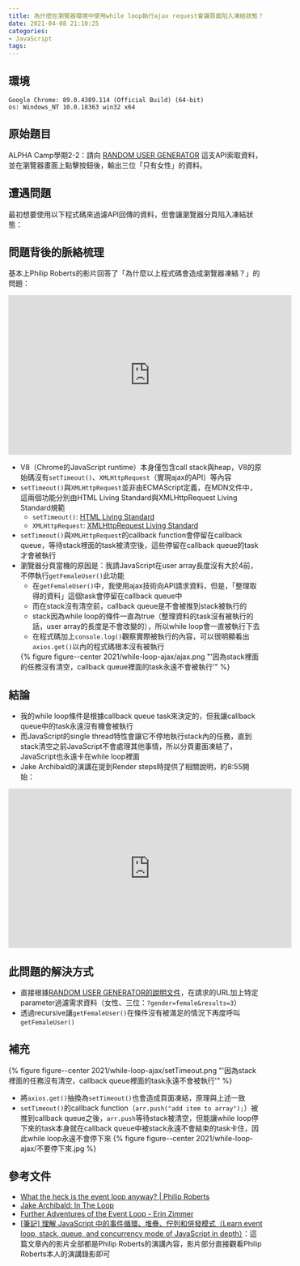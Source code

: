 ```yaml
---
title: 為什麼在瀏覽器環境中使用while loop執行ajax request會讓頁面陷入凍結狀態？
date: 2021-04-08 21:10:25
categories:
- JavaScript
tags:
---
```


## 環境
```
Google Chrome: 89.0.4389.114 (Official Build) (64-bit)
os: Windows_NT 10.0.18363 win32 x64
```

## 原始題目
ALPHA Camp學期2-2：請向 [RANDOM USER GENERATOR](https://randomuser.me/) 這支API索取資料，並在瀏覽器畫面上點擊按鈕後，輸出三位「只有女性」的資料。


## 遭遇問題
最初想要使用以下程式碼來過濾API回傳的資料，但會讓瀏覽器分頁陷入凍結狀態：
<script src="https://gist.github.com/tzynwang/b7049eb35ec2a9950f4c48f1fdd48c28.js"></script>


## 問題背後的脈絡梳理
基本上Philip Roberts的影片回答了「為什麼以上程式碼會造成瀏覽器凍結？」的問題：
<iframe width="560" height="315" src="https://www.youtube.com/embed/8aGhZQkoFbQ" title="YouTube video player" frameborder="0" allow="accelerometer; autoplay; clipboard-write; encrypted-media; gyroscope; picture-in-picture" allowfullscreen></iframe>

- V8（Chrome的JavaScript runtime）本身僅包含call stack與heap，V8的原始碼沒有`setTimeout()`、`XMLHttpRequest`（實現ajax的API）等內容
- `setTimeout()`與`XMLHttpRequest`並非由ECMAScript定義，在MDN文件中，這兩個功能分別由HTML Living Standard與XMLHttpRequest Living Standard規範
  - `setTimeout()`: [HTML Living Standard](https://html.spec.whatwg.org/multipage/timers-and-user-prompts.html#dom-settimeout)
  - `XMLHttpRequest`: [XMLHttpRequest Living Standard](https://xhr.spec.whatwg.org/)
- `setTimeout()`與`XMLHttpRequest`的callback function會停留在callback queue，等待stack裡面的task被清空後，這些停留在callback queue的task才會被執行
- 瀏覽器分頁當機的原因是：我請JavaScript在user array長度沒有大於4前，不停執行`getFemaleUser()`此功能
  - 在`getFemaleUser()`中，我使用ajax技術向API請求資料，但是，「整理取得的資料」這個task會停留在callback queue中
  - 而在stack沒有清空前，callback queue是不會被推到stack被執行的
  - stack因為while loop的條件一直為true（整理資料的task沒有被執行的話，user array的長度是不會改變的），所以while loop會一直被執行下去
  - 在程式碼加上`console.log()`觀察實際被執行的內容，可以很明顯看出`axios.get()`以內的程式碼根本沒有被執行
  <script src="https://gist.github.com/tzynwang/b0f95a819bf495c771c321cfaa4ecf8e.js"></script>
  {% figure figure--center 2021/while-loop-ajax/ajax.png "'因為stack裡面的任務沒有清空，callback queue裡面的task永遠不會被執行'" %}


## 結論
- 我的while loop條件是根據callback queue task來決定的，但我讓callback queue中的task永遠沒有機會被執行
- 而JavaScript的single thread特性會讓它不停地執行stack內的任務，直到stack清空之前JavaScript不會處理其他事情，所以分頁畫面凍結了，JavaScript也永遠卡在while loop裡面
- Jake Archibald的演講在提到Render steps時提供了相關說明，約8:55開始：
<iframe width="560" height="315" src="https://www.youtube.com/embed/cCOL7MC4Pl0?start=535" title="YouTube video player" frameborder="0" allow="accelerometer; autoplay; clipboard-write; encrypted-media; gyroscope; picture-in-picture" allowfullscreen></iframe>


## 此問題的解決方式
- 直接根據[RANDOM USER GENERATOR的說明文件](https://randomuser.me/documentation#gender)，在請求的URL加上特定parameter過濾需求資料（女性、三位：`?gender=female&results=3`）
- 透過recursive讓`getFemaleUser()`在條件沒有被滿足的情況下再度呼叫`getFemaleUser()`


## 補充
<script src="https://gist.github.com/tzynwang/1cf59700311f401a74042df5c76cf47f.js"></script>
{% figure figure--center 2021/while-loop-ajax/setTimeout.png "'因為stack裡面的任務沒有清空，callback queue裡面的task永遠不會被執行'" %}
- 將`axios.get()`抽換為`setTimeout()`也會造成頁面凍結，原理與上述一致
- `setTimeout()`的callback function（`arr.push("add item to array");`）被推到callback queue之後，`arr.push`等待stack被清空，但能讓while loop停下來的task本身就在callback queue中被stack永遠不會結束的task卡住，因此while loop永遠不會停下來
{% figure figure--center 2021/while-loop-ajax/不要停下來.jpg %}


## 參考文件
- [What the heck is the event loop anyway? | Philip Roberts](https://youtu.be/8aGhZQkoFbQ)
- [Jake Archibald: In The Loop](https://youtu.be/cCOL7MC4Pl0)
- [Further Adventures of the Event Loop - Erin Zimmer](https://youtu.be/u1kqx6AenYw)
- [[筆記] 理解 JavaScript 中的事件循環、堆疊、佇列和併發模式（Learn event loop, stack, queue, and concurrency mode of JavaScript in depth）](https://pjchender.blogspot.com/2017/08/javascript-learn-event-loop-stack-queue.html)：這篇文章內的影片全部都是Philip Roberts的演講內容，影片部分直接觀看Philip Roberts本人的演講錄影即可
